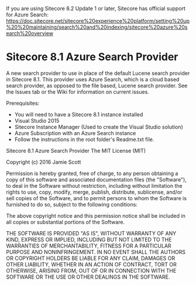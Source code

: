 If you are using Sitecore 8.2 Update 1 or later, Sitecore has official support for Azure Search:
https://doc.sitecore.net/sitecore%20experience%20platform/setting%20up%20%20maintaining/search%20and%20indexing/sitecore%20azure%20search%20overview

# Sitecore 8.1 Azure Search Provider
A new search provider to use in place of the default Lucene search provider in Sitecore 8.1.  This provider uses Azure Search, which is a cloud based search provider, as opposed to the file based, Lucene search provider.  See the Issues tab or the Wiki for information on current issues.

Prerequisites:

* You will need to have a Sitecore 8.1 instance installed
* Visual Studio 2015
* Sitecore Instance Manager (Used to create the Visual Studio solution)
* Azure Subscription with an Azure Search instance
* Follow the instructions in the root folder's Readme.txt file.


Sitecore 8.1 Azure Search Provider
The MIT License (MIT)

Copyright (c) 2016 Jamie Scott

Permission is hereby granted, free of charge, to any person obtaining a copy
of this software and associated documentation files (the "Software"), to deal
in the Software without restriction, including without limitation the rights
to use, copy, modify, merge, publish, distribute, sublicense, and/or sell
copies of the Software, and to permit persons to whom the Software is
furnished to do so, subject to the following conditions:

The above copyright notice and this permission notice shall be included in all
copies or substantial portions of the Software.

THE SOFTWARE IS PROVIDED "AS IS", WITHOUT WARRANTY OF ANY KIND, EXPRESS OR
IMPLIED, INCLUDING BUT NOT LIMITED TO THE WARRANTIES OF MERCHANTABILITY,
FITNESS FOR A PARTICULAR PURPOSE AND NONINFRINGEMENT. IN NO EVENT SHALL THE
AUTHORS OR COPYRIGHT HOLDERS BE LIABLE FOR ANY CLAIM, DAMAGES OR OTHER
LIABILITY, WHETHER IN AN ACTION OF CONTRACT, TORT OR OTHERWISE, ARISING FROM,
OUT OF OR IN CONNECTION WITH THE SOFTWARE OR THE USE OR OTHER DEALINGS IN THE
SOFTWARE.
